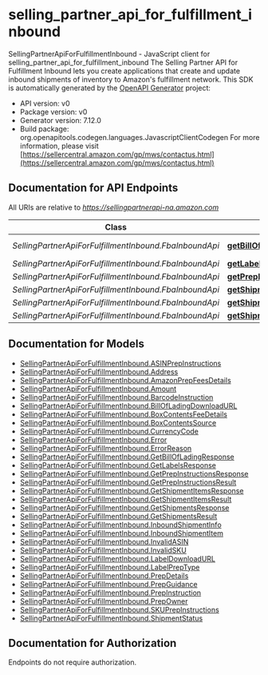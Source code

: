 # selling_partner_api_for_fulfillment_inbound

SellingPartnerApiForFulfillmentInbound - JavaScript client for selling_partner_api_for_fulfillment_inbound
The Selling Partner API for Fulfillment Inbound lets you create applications that create and update inbound shipments of inventory to Amazon's fulfillment network.
This SDK is automatically generated by the [OpenAPI Generator](https://openapi-generator.tech) project:

- API version: v0
- Package version: v0
- Generator version: 7.12.0
- Build package: org.openapitools.codegen.languages.JavascriptClientCodegen
For more information, please visit [https://sellercentral.amazon.com/gp/mws/contactus.html](https://sellercentral.amazon.com/gp/mws/contactus.html)

## Documentation for API Endpoints

All URIs are relative to *https://sellingpartnerapi-na.amazon.com*

Class | Method | HTTP request | Description
------------ | ------------- | ------------- | -------------
*SellingPartnerApiForFulfillmentInbound.FbaInboundApi* | [**getBillOfLading**](docs/FbaInboundApi.md#getBillOfLading) | **GET** /fba/inbound/v0/shipments/{shipmentId}/billOfLading | 
*SellingPartnerApiForFulfillmentInbound.FbaInboundApi* | [**getLabels**](docs/FbaInboundApi.md#getLabels) | **GET** /fba/inbound/v0/shipments/{shipmentId}/labels | 
*SellingPartnerApiForFulfillmentInbound.FbaInboundApi* | [**getPrepInstructions**](docs/FbaInboundApi.md#getPrepInstructions) | **GET** /fba/inbound/v0/prepInstructions | 
*SellingPartnerApiForFulfillmentInbound.FbaInboundApi* | [**getShipmentItems**](docs/FbaInboundApi.md#getShipmentItems) | **GET** /fba/inbound/v0/shipmentItems | 
*SellingPartnerApiForFulfillmentInbound.FbaInboundApi* | [**getShipmentItemsByShipmentId**](docs/FbaInboundApi.md#getShipmentItemsByShipmentId) | **GET** /fba/inbound/v0/shipments/{shipmentId}/items | 
*SellingPartnerApiForFulfillmentInbound.FbaInboundApi* | [**getShipments**](docs/FbaInboundApi.md#getShipments) | **GET** /fba/inbound/v0/shipments | 


## Documentation for Models

 - [SellingPartnerApiForFulfillmentInbound.ASINPrepInstructions](docs/ASINPrepInstructions.md)
 - [SellingPartnerApiForFulfillmentInbound.Address](docs/Address.md)
 - [SellingPartnerApiForFulfillmentInbound.AmazonPrepFeesDetails](docs/AmazonPrepFeesDetails.md)
 - [SellingPartnerApiForFulfillmentInbound.Amount](docs/Amount.md)
 - [SellingPartnerApiForFulfillmentInbound.BarcodeInstruction](docs/BarcodeInstruction.md)
 - [SellingPartnerApiForFulfillmentInbound.BillOfLadingDownloadURL](docs/BillOfLadingDownloadURL.md)
 - [SellingPartnerApiForFulfillmentInbound.BoxContentsFeeDetails](docs/BoxContentsFeeDetails.md)
 - [SellingPartnerApiForFulfillmentInbound.BoxContentsSource](docs/BoxContentsSource.md)
 - [SellingPartnerApiForFulfillmentInbound.CurrencyCode](docs/CurrencyCode.md)
 - [SellingPartnerApiForFulfillmentInbound.Error](docs/Error.md)
 - [SellingPartnerApiForFulfillmentInbound.ErrorReason](docs/ErrorReason.md)
 - [SellingPartnerApiForFulfillmentInbound.GetBillOfLadingResponse](docs/GetBillOfLadingResponse.md)
 - [SellingPartnerApiForFulfillmentInbound.GetLabelsResponse](docs/GetLabelsResponse.md)
 - [SellingPartnerApiForFulfillmentInbound.GetPrepInstructionsResponse](docs/GetPrepInstructionsResponse.md)
 - [SellingPartnerApiForFulfillmentInbound.GetPrepInstructionsResult](docs/GetPrepInstructionsResult.md)
 - [SellingPartnerApiForFulfillmentInbound.GetShipmentItemsResponse](docs/GetShipmentItemsResponse.md)
 - [SellingPartnerApiForFulfillmentInbound.GetShipmentItemsResult](docs/GetShipmentItemsResult.md)
 - [SellingPartnerApiForFulfillmentInbound.GetShipmentsResponse](docs/GetShipmentsResponse.md)
 - [SellingPartnerApiForFulfillmentInbound.GetShipmentsResult](docs/GetShipmentsResult.md)
 - [SellingPartnerApiForFulfillmentInbound.InboundShipmentInfo](docs/InboundShipmentInfo.md)
 - [SellingPartnerApiForFulfillmentInbound.InboundShipmentItem](docs/InboundShipmentItem.md)
 - [SellingPartnerApiForFulfillmentInbound.InvalidASIN](docs/InvalidASIN.md)
 - [SellingPartnerApiForFulfillmentInbound.InvalidSKU](docs/InvalidSKU.md)
 - [SellingPartnerApiForFulfillmentInbound.LabelDownloadURL](docs/LabelDownloadURL.md)
 - [SellingPartnerApiForFulfillmentInbound.LabelPrepType](docs/LabelPrepType.md)
 - [SellingPartnerApiForFulfillmentInbound.PrepDetails](docs/PrepDetails.md)
 - [SellingPartnerApiForFulfillmentInbound.PrepGuidance](docs/PrepGuidance.md)
 - [SellingPartnerApiForFulfillmentInbound.PrepInstruction](docs/PrepInstruction.md)
 - [SellingPartnerApiForFulfillmentInbound.PrepOwner](docs/PrepOwner.md)
 - [SellingPartnerApiForFulfillmentInbound.SKUPrepInstructions](docs/SKUPrepInstructions.md)
 - [SellingPartnerApiForFulfillmentInbound.ShipmentStatus](docs/ShipmentStatus.md)


## Documentation for Authorization

Endpoints do not require authorization.

